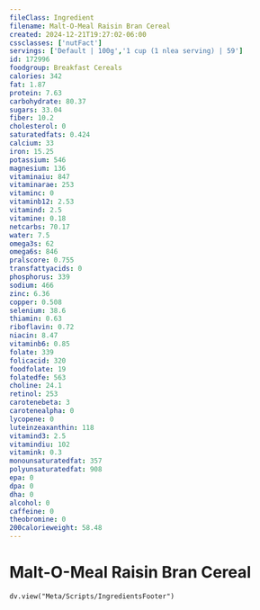 ```yaml
---
fileClass: Ingredient
filename: Malt-O-Meal Raisin Bran Cereal
created: 2024-12-21T19:27:02-06:00
cssclasses: ['nutFact']
servings: ['Default | 100g','1 cup (1 nlea serving) | 59']
id: 172996
foodgroup: Breakfast Cereals
calories: 342
fat: 1.87
protein: 7.63
carbohydrate: 80.37
sugars: 33.04
fiber: 10.2
cholesterol: 0
saturatedfats: 0.424
calcium: 33
iron: 15.25
potassium: 546
magnesium: 136
vitaminaiu: 847
vitaminarae: 253
vitaminc: 0
vitaminb12: 2.53
vitamind: 2.5
vitamine: 0.18
netcarbs: 70.17
water: 7.5
omega3s: 62
omega6s: 846
pralscore: 0.755
transfattyacids: 0
phosphorus: 339
sodium: 466
zinc: 6.36
copper: 0.508
selenium: 38.6
thiamin: 0.63
riboflavin: 0.72
niacin: 8.47
vitaminb6: 0.85
folate: 339
folicacid: 320
foodfolate: 19
folatedfe: 563
choline: 24.1
retinol: 253
carotenebeta: 3
carotenealpha: 0
lycopene: 0
luteinzeaxanthin: 118
vitamind3: 2.5
vitamindiu: 102
vitamink: 0.3
monounsaturatedfat: 357
polyunsaturatedfat: 908
epa: 0
dpa: 0
dha: 0
alcohol: 0
caffeine: 0
theobromine: 0
200calorieweight: 58.48
---
```


# Malt-O-Meal Raisin Bran Cereal

```dataviewjs
dv.view("Meta/Scripts/IngredientsFooter")
```